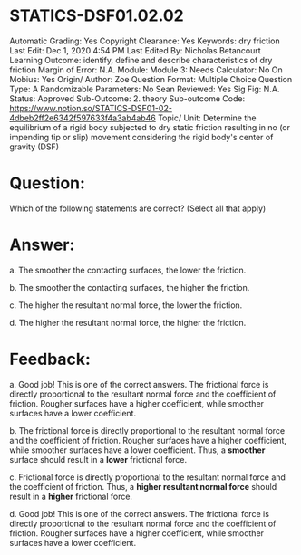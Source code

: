 # STATICS-DSF01.02.02

Automatic Grading: Yes
Copyright Clearance: Yes
Keywords: dry friction
Last Edit: Dec 1, 2020 4:54 PM
Last Edited By: Nicholas Betancourt
Learning Outcome: identify, define and describe characteristics of dry friction
Margin of Error: N.A.
Module: Module 3:
Needs Calculator: No
On Mobius: Yes
Origin/ Author: Zoe
Question Format: Multiple Choice
Question Type: A
Randomizable Parameters: No
Sean Reviewed: Yes
Sig Fig: N.A.
Status: Approved
Sub-Outcome: 2. theory
Sub-outcome Code: https://www.notion.so/STATICS-DSF01-02-4dbeb2ff2e6342f597633f4a3ab4ab46
Topic/ Unit: Determine the equilibrium of a rigid body subjected to dry static friction resulting in no (or impending tip or slip) movement considering the rigid body's center of gravity (DSF)

# Question:

Which of the following statements are correct? (Select all that apply)

# Answer:

a. The smoother the contacting surfaces, the lower the friction.

b. The smoother the contacting surfaces, the higher the friction.

c. The higher the resultant normal force, the lower the friction.

d. The higher the resultant normal force, the higher the friction.

# Feedback:

a. Good job! This is one of the correct answers. The frictional force is directly proportional to the resultant normal force and the coefficient of friction. Rougher surfaces have a higher coefficient, while smoother surfaces have a lower coefficient.  

b. The frictional force is directly proportional to the resultant normal force and the coefficient of friction. Rougher surfaces have a higher coefficient, while smoother surfaces have a lower coefficient.  Thus, a **smoother** surface should result in a **lower** frictional force. 

c. Frictional force is directly proportional to the resultant normal force and the coefficient of friction. Thus, a **higher resultant normal force** should result in a **higher** frictional force. 

d. Good job! This is one of the correct answers. The frictional force is directly proportional to the resultant normal force and the coefficient of friction. Rougher surfaces have a higher coefficient, while smoother surfaces have a lower coefficient.
